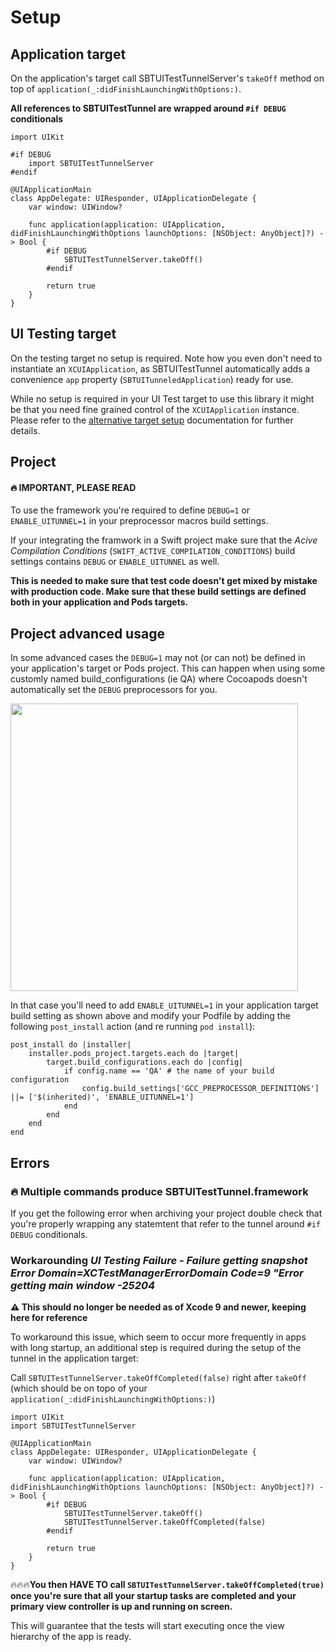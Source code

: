 # Setup

## Application target

On the application's target call SBTUITestTunnelServer's `takeOff` method on top of `application(_:didFinishLaunchingWithOptions:)`.

**All references to SBTUITestTunnel are wrapped around `#if DEBUG` conditionals**

    import UIKit

    #if DEBUG 
        import SBTUITestTunnelServer
    #endif

    @UIApplicationMain
    class AppDelegate: UIResponder, UIApplicationDelegate {
        var window: UIWindow?

        func application(application: UIApplication, didFinishLaunchingWithOptions launchOptions: [NSObject: AnyObject]?) -> Bool {
            #if DEBUG
                SBTUITestTunnelServer.takeOff()
            #endif

            return true
        }
    }

## UI Testing target

On the testing target no setup is required. Note how you even don't need to instantiate an `XCUIApplication`, as SBTUITestTunnel automatically adds a convenience `app` property (`SBTUITunneledApplication`) ready for use.

While no setup is required in your UI Test target to use this library it might be that you need fine grained control of the `XCUIApplication` instance. Please refer to the [alternative target setup](Setup_alternative_target) documentation for further details.



## Project

#### 🔥 IMPORTANT, PLEASE READ

To use the framework you're required to define `DEBUG=1` or `ENABLE_UITUNNEL=1` in your preprocessor macros build settings.

If your integrating the framwork in a Swift project make sure that the _Acive Compilation Conditions_ (`SWIFT_ACTIVE_COMPILATION_CONDITIONS`) build settings contains `DEBUG` or `ENABLE_UITUNNEL` as well.

**This is needed to make sure that test code doesn't get mixed by mistake with production code. Make sure that these build settings are defined both in your application and Pods targets.**


## Project advanced usage

In some advanced cases the `DEBUG=1` may not (or can not) be defined in your application's target or Pods project. This can happen when using some customly named build_configurations (ie QA) where Cocoapods doesn't automatically set the `DEBUG` preprocessors for you.

<img src="https://raw.githubusercontent.com/Subito-it/SBTUITestTunnel/master/Images/qa_preprocessor_macros.png" width="460" />

In that case you'll need to add `ENABLE_UITUNNEL=1` in your application target build setting as shown above and modify your Podfile by adding the following `post_install` action (and re running `pod install`):

    post_install do |installer|
        installer.pods_project.targets.each do |target|
            target.build_configurations.each do |config|
                if config.name == 'QA' # the name of your build configuration
                    config.build_settings['GCC_PREPROCESSOR_DEFINITIONS'] ||= ['$(inherited)', 'ENABLE_UITUNNEL=1']
                end
            end
        end
    end


## Errors

### 🔥 Multiple commands produce SBTUITestTunnel.framework

If you get the following error when archiving your project double check that you're properly wrapping any statemtent that refer to the tunnel around `#if DEBUG` conditionals. 


### Workarounding _UI Testing Failure - Failure getting snapshot Error Domain=XCTestManagerErrorDomain Code=9 "Error getting main window -25204_

**⚠️ This should no longer be needed as of Xcode 9 and newer, keeping here for reference**

To workaround this issue, which seem to occur more frequently in apps with long startup, an additional step is required during the setup of the tunnel in the application target:

Call `SBTUITestTunnelServer.takeOffCompleted(false)` right after `takeOff` (which should be on topo of your `application(_:didFinishLaunchingWithOptions:)`)

    import UIKit
    import SBTUITestTunnelServer

    @UIApplicationMain
    class AppDelegate: UIResponder, UIApplicationDelegate {
        var window: UIWindow?

        func application(application: UIApplication, didFinishLaunchingWithOptions launchOptions: [NSObject: AnyObject]?) -> Bool {
            #if DEBUG
                SBTUITestTunnelServer.takeOff()
                SBTUITestTunnelServer.takeOffCompleted(false)
            #endif

            return true
        }
    }

🔥🔥🔥**You then HAVE TO call `SBTUITestTunnelServer.takeOffCompleted(true)` once you're sure that all your startup tasks are completed and your primary view controller is up and running on screen.**

This will guarantee that the tests will start executing once the view hierarchy of the app is ready.